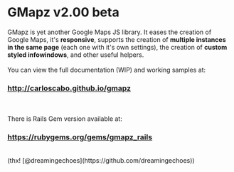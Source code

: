 GMapz v2.00 beta
================

GMapz is yet another Google Maps JS library. It eases the creation of Google Maps, it's **responsive**, supports the creation of **multiple instances in the same page** (each one with it's own settings), the creation of **custom styled infowindows**, and other useful helpers.
<br><br>
You can view the full documentation (WIP) and working samples at:
<h3><a href="http://carloscabo.github.io/gmapz" target="_blank">http://carloscabo.github.io/gmapz</a></h3>
<br><br>
There is Rails Gem version available at:<br>
<h3><a href="https://rubygems.org/gems/gmapz_rails" target="_blank">https://rubygems.org/gems/gmapz_rails</a></h3><br>
(thx! [@dreamingechoes](https://github.com/dreamingechoes))
